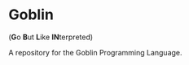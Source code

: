 # Goblin
(**G**o **B**ut **L**ike **IN**terpreted)

A repository for the Goblin Programming Language.
